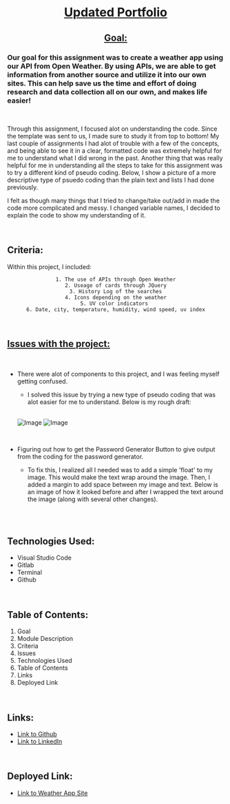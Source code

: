 <br>
<u>

<center>

# Updated Portfolio 

</u>

<u>

## Goal: 

</u>
</center>

### Our goal for this assignment was to create a weather app using our API from Open Weather. By using APIs, we are able to get information from another source and utilize it into our own sites. This can help save us the time and effort of doing research and data collection all on our own, and makes life easier!

<br>


Through this assignment, I focused alot on understanding the code. Since the template was sent to us, I made sure to study it from top to bottom! My last couple of assignments I had alot of trouble with a few of the concepts, and being able to see it in a clear, formatted code was extremely helpful for me to understand what I did wrong in the past. Another thing that was really helpful for me in understanding all the steps to take for this assignment was to try a different kind of pseudo coding. Below, I show a picture of a more descriptive type of psuedo coding than the plain text and lists I had done previously. 

I felt as though many things that I tried to change/take out/add in made the code more complicated and messy. I changed variable names, I decided to explain the code to show my understanding of it.

<br>



## Criteria:

Within this project, I included:

<center>

```
1. The use of APIs through Open Weather
2. Useage of cards through JQuery
3. History Log of the searches
4. Icons depending on the weather
5. UV color indicators 
6. Date, city, temperature, humidity, wind speed, uv index
 ```

</center>


<br>

<u>

## Issues with the project:

</u>

<br>

- There were alot of components to this project, and I was feeling myself getting confused. 

    -  I solved this issue by trying a new type of pseudo coding that was alot easier for me to understand. Below is my rough draft:

  <br>

    ![Image](rd.png)
    ![Image](red1.png)

   <br>
- Figuring out how to get the Password Generator Button to give output from the coding for the password generator.

    - To fix this, I realized all I needed was to add a simple 'float' to my image. This would make the text wrap around the image. Then, I added a margin to add space between my image and text. Below is an image of how it looked before and after I wrapped the text around the image (along with several other changes).
    


    <br>

<br>

## Technologies Used:

- Visual Studio Code
- Gitlab
- Terminal
- Github

<br>

## Table of Contents:
1. Goal
2. Module Description
3. Criteria
4. Issues
5. Technologies Used
6. Table of Contents
7. Links
8. Deployed Link

<br>

## Links:

- [Link to Github](https://github.com/kellystone4/weatherApp)
- [Link to LinkedIn](https://www.linkedin.com/in/kelly-a-stone/)

<br>

## Deployed Link:
- [Link to Weather App Site](https://kellystone4.github.io/weatherApp/)